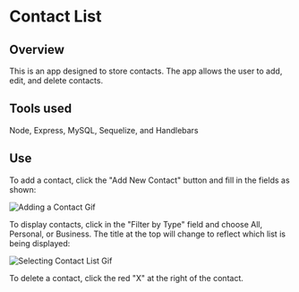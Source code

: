 # Contact List

## Overview

This is an app designed to store contacts. The app allows the user to add, edit, and delete contacts.

## Tools used

Node, Express, MySQL, Sequelize, and Handlebars

## Use

To add a contact, click the "Add New Contact" button and fill in the fields as shown:

![Adding a Contact Gif](public/assets/gifs/addContact.gif)

To display contacts, click in the "Filter by Type" field and choose All, Personal, or Business. The title at the top will change to reflect which list is being displayed:

![Selecting Contact List Gif](public/assets/gifs/selectContactList.gif)

To delete a contact, click the red "X" at the right of the contact.